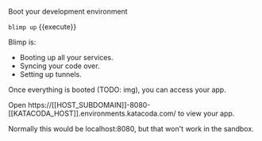 Boot your development environment

`blimp up` {{execute}}

Blimp is:
* Booting up all your services.
* Syncing your code over.
* Setting up tunnels.

Once everything is booted (TODO: img), you can access your app.

Open https://[[HOST_SUBDOMAIN]]-8080-[[KATACODA_HOST]].environments.katacoda.com/ to view your app.

Normally this would be localhost:8080, but that won't work in the sandbox.
